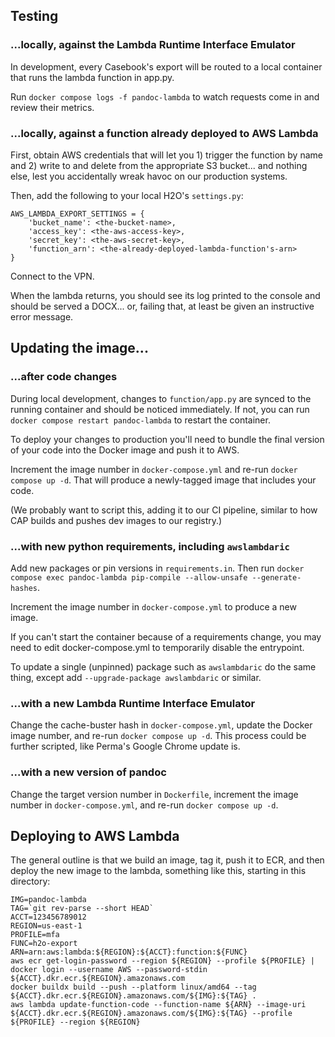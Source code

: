 ## Testing

### ...locally, against the Lambda Runtime Interface Emulator

In development, every Casebook's export will be routed to a local container that runs the lambda function in app.py.

Run `docker compose logs -f pandoc-lambda` to watch requests come in and review their metrics.

### ...locally, against a function already deployed to AWS Lambda

First, obtain AWS credentials that will let you 1) trigger the function by name and 2) write to and delete from the appropriate S3 bucket... and nothing else, lest you accidentally wreak havoc on our production systems.

Then, add the following to your local H2O's `settings.py`:
```
AWS_LAMBDA_EXPORT_SETTINGS = {
    'bucket_name': <the-bucket-name>,
    'access_key': <the-aws-access-key>,
    'secret_key': <the-aws-secret-key>,
    'function_arn': <the-already-deployed-lambda-function's-arn>
}
```

Connect to the VPN.

When the lambda returns, you should see its log printed to the console and should be served a DOCX... or, failing that, at least be given an instructive error message.


## Updating the image...

### ...after code changes

During local development, changes to `function/app.py` are synced to the running container and should be noticed immediately.
If not, you can run `docker compose restart pandoc-lambda` to restart the container.

To deploy your changes to production you'll need to bundle the final version of your code into the Docker image and push it to AWS.

Increment the image number in `docker-compose.yml` and re-run `docker compose up -d`. That will produce a newly-tagged image that includes your code.

(We probably want to script this, adding it to our CI pipeline, similar to how CAP builds and pushes dev images to our registry.)

### ...with new python requirements, including `awslambdaric`

Add new packages or pin versions in `requirements.in`. Then run `docker compose exec pandoc-lambda pip-compile --allow-unsafe --generate-hashes`.

Increment the image number in `docker-compose.yml` to produce a new image.

If you can't start the container because of a requirements change, you may need to edit docker-compose.yml to temporarily disable the entrypoint.

To update a single (unpinned) package such as `awslambdaric` do the same thing, except add `--upgrade-package awslambdaric` or similar.

### ...with a new Lambda Runtime Interface Emulator

Change the cache-buster hash in `docker-compose.yml`, update the Docker image number, and re-run `docker compose up -d`. This process could be further scripted, like Perma's Google Chrome update is.

### ...with a new version of pandoc

Change the target version number in `Dockerfile`, increment the image number in `docker-compose.yml`, and re-run `docker compose up -d`.


## Deploying to AWS Lambda

The general outline is that we build an image, tag it, push it to ECR, and then deploy the new image to the lambda, something like this, starting in this directory:

```
IMG=pandoc-lambda
TAG=`git rev-parse --short HEAD`
ACCT=123456789012
REGION=us-east-1
PROFILE=mfa
FUNC=h2o-export
ARN=arn:aws:lambda:${REGION}:${ACCT}:function:${FUNC}
aws ecr get-login-password --region ${REGION} --profile ${PROFILE} | docker login --username AWS --password-stdin ${ACCT}.dkr.ecr.${REGION}.amazonaws.com
docker buildx build --push --platform linux/amd64 --tag ${ACCT}.dkr.ecr.${REGION}.amazonaws.com/${IMG}:${TAG} .
aws lambda update-function-code --function-name ${ARN} --image-uri ${ACCT}.dkr.ecr.${REGION}.amazonaws.com/${IMG}:${TAG} --profile ${PROFILE} --region ${REGION}
```
